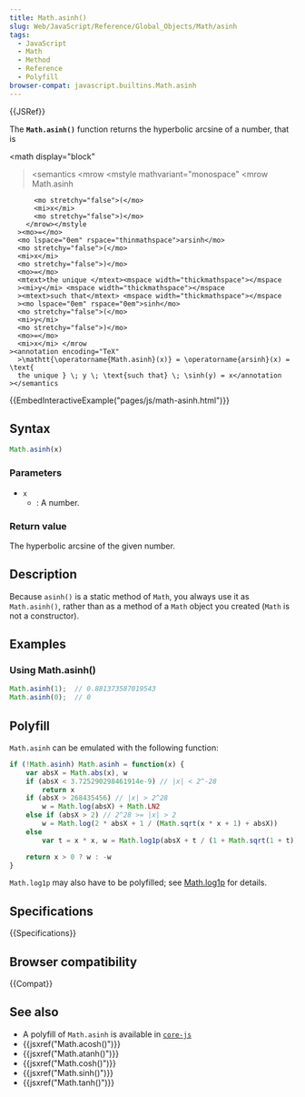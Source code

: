 ```yaml
---
title: Math.asinh()
slug: Web/JavaScript/Reference/Global_Objects/Math/asinh
tags:
  - JavaScript
  - Math
  - Method
  - Reference
  - Polyfill
browser-compat: javascript.builtins.Math.asinh
---
```

{{JSRef}}

The **`Math.asinh()`** function returns the hyperbolic arcsine of a number, that
is

\<math display="block"

> \<semantics \<mrow \<mstyle mathvariant="monospace" \<mrow <mo lspace="0em" rspace="thinmathspace">Math.asinh</mo>

          <mo stretchy="false">(</mo>
          <mi>x</mi>
          <mo stretchy="false">)</mo>
        </mrow></mstyle
      ><mo>=</mo>
      <mo lspace="0em" rspace="thinmathspace">arsinh</mo>
      <mo stretchy="false">(</mo>
      <mi>x</mi>
      <mo stretchy="false">)</mo>
      <mo>=</mo>
      <mtext>the unique </mtext><mspace width="thickmathspace"></mspace
      ><mi>y</mi> <mspace width="thickmathspace"></mspace
      ><mtext>such that</mtext> <mspace width="thickmathspace"></mspace
      ><mo lspace="0em" rspace="0em">sinh</mo>
      <mo stretchy="false">(</mo>
      <mi>y</mi>
      <mo stretchy="false">)</mo>
      <mo>=</mo>
      <mi>x</mi> </mrow
    ><annotation encoding="TeX"
      >\mathtt{\operatorname{Math.asinh}(x)} = \operatorname{arsinh}(x) = \text{
      the unique } \; y \; \text{such that} \; \sinh(y) = x</annotation
    ></semantics

> </math>

{{EmbedInteractiveExample("pages/js/math-asinh.html")}}

## Syntax

```js
Math.asinh(x)
```

### Parameters

*   `x`
    *   : A number.

### Return value

The hyperbolic arcsine of the given number.

## Description

Because `asinh()` is a static method of `Math`, you always use it as
`Math.asinh()`, rather than as a method of a `Math` object you created (`Math`
is not a constructor).

## Examples

### Using Math.asinh()

```js
Math.asinh(1);  // 0.881373587019543
Math.asinh(0);  // 0
```

## Polyfill

`Math.asinh` can be emulated with the following function:

```js
if (!Math.asinh) Math.asinh = function(x) {
    var absX = Math.abs(x), w
    if (absX < 3.725290298461914e-9) // |x| < 2^-28
        return x
    if (absX > 268435456) // |x| > 2^28
        w = Math.log(absX) + Math.LN2
    else if (absX > 2) // 2^28 >= |x| > 2
        w = Math.log(2 * absX + 1 / (Math.sqrt(x * x + 1) + absX))
    else
        var t = x * x, w = Math.log1p(absX + t / (1 + Math.sqrt(1 + t)))

    return x > 0 ? w : -w
}
```

`Math.log1p` may also have to be polyfilled; see
[Math.log1p](/en-US/docs/Web/JavaScript/Reference/Global_Objects/Math/log1p) for
details.

## Specifications

{{Specifications}}

## Browser compatibility

{{Compat}}

## See also

*   A polyfill of `Math.asinh` is available in
    [`core-js`](https://github.com/zloirock/core-js#ecmascript-math)
*   {{jsxref("Math.acosh()")}}
*   {{jsxref("Math.atanh()")}}
*   {{jsxref("Math.cosh()")}}
*   {{jsxref("Math.sinh()")}}
*   {{jsxref("Math.tanh()")}}
